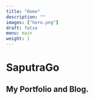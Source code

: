 ```yaml
---
title: "Home"
description: ""
images: ["hero.png"]
draft: false
menu: main
weight: 1
---
```


# SaputraGo 
## My Portfolio and Blog.